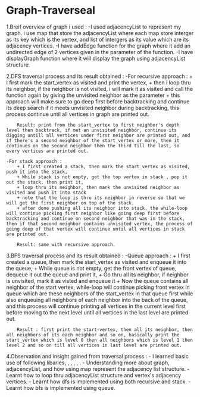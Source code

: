 # Graph-Traverseal

1.Breif overview of graph i used :
    -I used adjacencyList to represent my graph. i use map that store the adjacencyList where each map store interger as its key which is the vertex, and list of intergers as its value which are its adjacency vertices. 
    -I have addEdge function for the graph where it add an undirected edge of 2 vertices given in the parameter of the function.
    -I have displayGraph function where it will display the graph using adjacencyList structure.

2.DFS traversal process and its result obtained :
    -For recursive approach :
        + I first mark the start_vertex as visited and print the vertex, 
        + then i loop thru its neighbor, if the neighbor is not visited, i will mark it as visited and call the function again by giving the unvisited neighbor as the parameter
        + this approach will make sure to go deep first before backtracking and continue its deep search if it meets unvisited neighbor during backtracking, this process continue until all vertices in graph are printed out.

        Result: print from the start_vertex to first neighbor's depth level then backtrack, if met an unvisited neighbor, continue its digging untill all vertices under first neighbor are printed out, and if there's a second neighbor of the start_vertex or more, then it continues on the second neighbor then the third till the last, so every vertices are printed out.

    -For stack approach :
        + I first created a stack, then mark the start_vertex as visited, push it into the stack,
        + While stack is not empty, get the top vertex in stack , pop it out the stack, then print it,
        + loop thru its neighbor, then mark the unvisited neighbor as visited and push it into stack
        + note that the loop is thru its neighbor in reverse so that we will get the first neighbor on top of the stack.
        + after done pushing all its neighbor into stack, the while-loop will continue picking first neighbor like going deep first before backtracking and continue on second neighbor that was in the stack, then if that second neighbor contains unvisited vertex, the process of going deep of that vertex will continue until all vertices in stack are printed out.

        Result: same with recursive approach.

3.BFS traversal process and its result obtained :
    -Queue approach :
        + I first created a queue, then mark the start_vertex as visited and enqueue it into the queue,
        + While queue is not empty, get the front vertex of queue, dequeue it out the queue and print it,
        + Go thru all its neighbor, if neighbor is unvisited, mark it as visted and enqueue it
        + Now the queue contains all neighbor of the start vertex, while-loop will continue picking front vertex in queue which are these neighbors of the start_vertex in that queue first while also enqueuing all neighbors of each neighbor into the back of the queue, and this process will continue printing all vertices in the current level first before moving to the next level until all vertices in the last level are printed out.

        Result : first print the start-vertex, then all its neighbor, then all neighbors of its each neighbor and so on, basically print the start_vertex which is level 0 then all neighbors which is level 1 then level 2 and so on till all vertices in last level are printed out.

4.Observation and insight gained from traversal process :
    - I learned basic use of following libaries, <stack>, <map>, <queue>, <list>, <set>.
    - Understanding more about graph, adjacencyList, and how using map represent the adjacency list structure.
    - Learnt how to loop thru adjacencyList structure and vertex's adjacency vertices.
    - Learnt how dfs is implemented using both recursive and stack.
    - Learnt how bfs is implemented using queue.